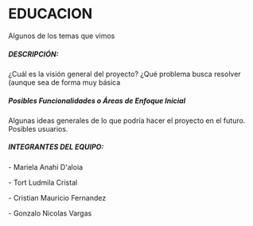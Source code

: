 # EDUCACION
</p>
Algunos de los temas que vimos 
</p>
<h5>DESCRIPCIÓN: </h5> 
¿Cuál es la visión general del proyecto? ¿Qué problema busca resolver (aunque sea de forma muy básica
<h5>Posibles Funcionalidades o Áreas de Enfoque Inicial</h5>
Algunas ideas generales de lo que podría hacer el proyecto en el futuro. Posibles usuarios.
<h5>INTEGRANTES DEL EQUIPO:</h5> 
</p>
- Mariela Anahi D'aloia
</p>
- Tort Ludmila Cristal
</p>
- Cristian Mauricio Fernandez
</p>
- Gonzalo Nicolas Vargas
</p>
